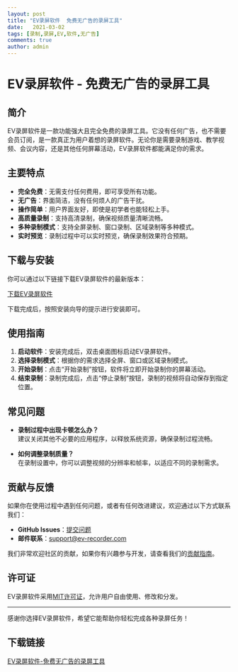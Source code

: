 ```yaml
---
layout: post
title: "EV录屏软件  免费无广告的录屏工具"
date:   2021-03-02
tags: [录制,录屏,EV,软件,无广告]
comments: true
author: admin
---
```

# EV录屏软件 - 免费无广告的录屏工具

## 简介
EV录屏软件是一款功能强大且完全免费的录屏工具。它没有任何广告，也不需要会员订阅，是一款真正为用户着想的录屏软件。无论你是需要录制游戏、教学视频、会议内容，还是其他任何屏幕活动，EV录屏软件都能满足你的需求。

## 主要特点
- **完全免费**：无需支付任何费用，即可享受所有功能。
- **无广告**：界面简洁，没有任何烦人的广告干扰。
- **操作简单**：用户界面友好，即使是初学者也能轻松上手。
- **高质量录制**：支持高清录制，确保视频质量清晰流畅。
- **多种录制模式**：支持全屏录制、窗口录制、区域录制等多种模式。
- **实时预览**：录制过程中可以实时预览，确保录制效果符合预期。

## 下载与安装
你可以通过以下链接下载EV录屏软件的最新版本：

[下载EV录屏软件](https://github.com/your-repo-link/releases)

下载完成后，按照安装向导的提示进行安装即可。

## 使用指南
1. **启动软件**：安装完成后，双击桌面图标启动EV录屏软件。
2. **选择录制模式**：根据你的需求选择全屏、窗口或区域录制模式。
3. **开始录制**：点击“开始录制”按钮，软件将立即开始录制你的屏幕活动。
4. **结束录制**：录制完成后，点击“停止录制”按钮，录制的视频将自动保存到指定位置。

## 常见问题
- **录制过程中出现卡顿怎么办？**  
  建议关闭其他不必要的应用程序，以释放系统资源，确保录制过程流畅。

- **如何调整录制质量？**  
  在录制设置中，你可以调整视频的分辨率和帧率，以适应不同的录制需求。

## 贡献与反馈
如果你在使用过程中遇到任何问题，或者有任何改进建议，欢迎通过以下方式联系我们：

- **GitHub Issues**：[提交问题](https://github.com/your-repo-link/issues)
- **邮件联系**：support@ev-recorder.com

我们非常欢迎社区的贡献，如果你有兴趣参与开发，请查看我们的[贡献指南](CONTRIBUTING.md)。

## 许可证
EV录屏软件采用[MIT许可证](LICENSE)，允许用户自由使用、修改和分发。

---

感谢你选择EV录屏软件，希望它能帮助你轻松完成各种录屏任务！

## 下载链接

[EV录屏软件-免费无广告的录屏工具](https://pan.quark.cn/s/8228693215c9)